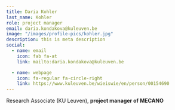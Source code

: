 ```yaml
---
title: Daria Kohler
last_name: Kohler
role: project manager
email: daria.kondakova@kuleuven.be
image: "/images/profile-pics/kohler.jpg"
description: this is meta description
social:
  - name: email
    icon: fab fa-at
    link: mailto:daria.kondakova@kuleuven.be

  - name: webpage
    icon: fa-regular fa-circle-right
    link: https://www.kuleuven.be/wieiswie/en/person/00154690
---
```


Research Associate (KU Leuven), **project manager of MECANO**
